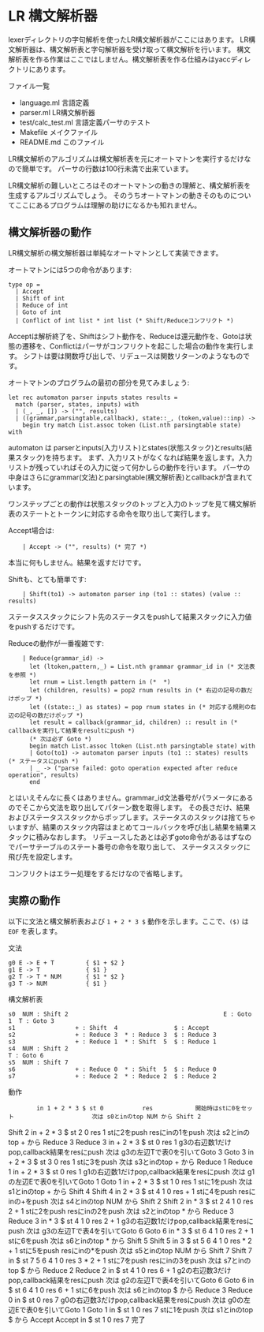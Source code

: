 # LR 構文解析器

lexerディレクトリの字句解析を使ったLR構文解析器がここにはあります。
LR構文解析器は、構文解析表と字句解析器を受け取って構文解析を行います。
構文解析表を作る作業はここではしません。構文解析表を作る仕組みはyaccディレクトリにあります。

ファイル一覧

- language.ml 言語定義
- parser.ml LR構文解析器
- test/calc_test.ml 言語定義パーサのテスト
- Makefile メイクファイル
- README.md このファイル

LR構文解析のアルゴリズムは構文解析表を元にオートマトンを実行するだけなので簡単です。
パーサの行数は100行未満で出来ています。

LR構文解析の難しいところはそのオートマトンの動きの理解と、構文解析表を生成するアルゴリズムでしょう。
そのうちオートマトンの動きそのものについてここにあるプログラムは理解の助けになるかも知れません。

## 構文解析器の動作

LR構文解析の構文解析器は単純なオートマトンとして実装できます。

オートマトンには5つの命令があります:

```
type op =
  | Accept
  | Shift of int
  | Reduce of int
  | Goto of int
  | Conflict of int list * int list (* Shift/Reduceコンフリクト *)
```

Acceptは解析終了を、Shiftはシフト動作を、Reduceは還元動作を、Gotoは状態の遷移を、Conflictはパーサがコンフリクトを起こした場合の動作を実行します。
シフトは要は関数呼び出しで、リデュースは関数リターンのようなものです。

オートマトンのプログラムの最初の部分を見てみましょう:

```
let rec automaton parser inputs states results = 
  match (parser, states, inputs) with
  | (_, _, []) -> ("", results)
  | ((grammar,parsingtable,callback), state::_, (token,value)::inp) ->
    begin try match List.assoc token (List.nth parsingtable state) with
```

automaton は parserとinputs(入力リスト)とstates(状態スタック)とresults(結果スタック)を持ちます。
まず、入力リストがなくなれば結果を返します。入力リストが残っていればその入力に従って何かしらの動作を行います。
パーサの中身はさらにgrammar(文法)とparsingtable(構文解析表)とcallbackが含まれています。

ワンステップごとの動作は状態スタックのトップと入力のトップを見て構文解析表のステートとトークンに対応する命令を取り出して実行します。

Accept場合は:

```
    | Accept -> ("", results) (* 完了 *)
```

本当に何もしません。結果を返すだけです。

Shiftも、とても簡単です:

```
    | Shift(to1) -> automaton parser inp (to1 :: states) (value :: results)
```

ステータススタックにシフト先のステータスをpushして結果スタックに入力値をpushするだけです。

Reduceの動作が一番複雑です:

```
    | Reduce(grammar_id) ->
      let (ltoken,pattern,_) = List.nth grammar grammar_id in (* 文法表を参照 *)
      let rnum = List.length pattern in (*  *)
      let (children, results) = pop2 rnum results in (* 右辺の記号の数だけポップ *)
      let ((state::_) as states) = pop rnum states in (* 対応する規則の右辺の記号の数だけポップ *)
      let result = callback(grammar_id, children) :: result in (* callbackを実行して結果をresultにpush *)
      (* 次は必ず Goto *)
      begin match List.assoc ltoken (List.nth parsingtable state) with
      | Goto(to1) -> automaton parser inputs (to1 :: states) results (* ステータスにpush *)
      | _ -> ("parse failed: goto operation expected after reduce operation", results)
      end
```

とはいえそんなに長くはありません。grammar_id文法番号がパラメータにあるのでそこから文法を取り出してパターン数を取得します。
その長さだけ、結果およびステータススタックからポップします。ステータスのスタックは捨てちゃいますが、結果のスタック内容はまとめてコールバックを呼び出し結果を結果スタックに積みなおします。
リデュースしたあとは必ずgoto命令があるはずなのでパーサテーブルのステート番号の命令を取り出して、
ステータススタックに飛び先を設定します。

コンフリクトはエラー処理をするだけなので省略します。

## 実際の動作

以下に文法と構文解析表および `1 + 2 * 3 $` 動作を示します。ここで、`($)` は`EOF` を表します。

文法

    g0 E -> E + T         { $1 + $2 }
    g1 E -> T             { $1 }
    g2 T -> T * NUM       { $1 * $2 }
    g3 T -> NUM           { $1 }

構文解析表

    s0  NUM : Shift 2                                            E : Goto 1  T : Goto 3
    s1                 + : Shift  4                $ : Accept                          
    s2                 + : Reduce 3  * : Reduce 3  $ : Reduce 3                        
    s3                 + : Reduce 1  * : Shift  5  $ : Reduce 1                        
    s4  NUM : Shift 2                                                        T : Goto 6
    s5  NUM : Shift 7                                                                  
    s6                 + : Reduce 0  * : Shift  5  $ : Reduce 0                        
    s7                 + : Reduce 2  * : Reduce 2  $ : Reduce 2                        

動作

            in 1 + 2 * 3 $ st 0           res            開始時はstに0をセット                      次は s0とinのtop NUM から Shift 2
  Shift  2  in + 2 * 3 $   st 2 0         res 1          stに2をpush resにinの1をpush               次は s2とinのtop + から Reduce 3
  Reduce 3  in + 2 * 3 $   st 0           res 1          g3の右辺数1だけpop,callback結果をresにpush 次は g3の左辺Tで表0を引いてGoto 3
  Goto   3  in + 2 * 3 $   st 3 0         res 1          stに3をpush                                次は s3とinのtop + から Reduce 1
  Reduce 1  in + 2 * 3 $   st 0           res 1          g1の右辺数1だけpop,callback結果をresにpush 次は g1の左辺Eで表0を引いてGoto 1
  Goto   1  in + 2 * 3 $   st 1 0         res 1          stに1をpush                                次は s1とinのtop + から Shift 4
  Shift  4  in 2 * 3 $     st 4 1 0       res + 1        stに4をpush resにinの+をpush               次は s4とinのtop NUM から Shift 2
  Shift  2  in * 3 $       st 2 4 1 0     res 2 + 1      stに2をpush resにinの2をpush               次は s2とinのtop * から Reduce 3
  Reduce 3  in * 3 $       st 4 1 0       res 2 + 1      g3の右辺数1だけpop,callback結果をresにpush 次は g3の左辺Tで表4を引いてGoto 6
  Goto   6  in * 3 $       st 6 4 1 0     res 2 + 1      stに6をpush                                次は s6とinのtop * から Shift 5
  Shift  5  in 3 $         st 5 6 4 1 0   res * 2 + 1    stに5をpush resにinの*をpush               次は s5とinのtop NUM から Shift 7
  Shift  7  in $           st 7 5 6 4 1 0 res 3 * 2 + 1  stに7をpush resにinの3をpush               次は s7とinのtop $ から Reduce 2
  Reduce 2  in $           st 4 1 0       res 6 + 1      g2の右辺数3だけpop,callback結果をresにpush 次は g2の左辺Tで表4を引いてGoto 6
  Goto   6  in $           st 6 4 1 0     res 6 + 1      stに6をpush                                次は s6とinのtop $ から Reduce 3
  Reduce 0  in $           st 0           res 7          g0の右辺数3だけpop,callback結果をresにpush 次は g0の左辺Eで表0を引いてGoto 1
  Goto   1  in $           st 1 0         res 7          stに1をpush                                次は s1とinのtop $ から Accept
  Accept    in $           st 1 0         res 7          完了                                       
